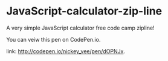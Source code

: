 # JavaScript-calculator-zip-line

A very simple JavaScript calculator free code camp zipline!

You can veiw this pen on CodePen.io. 

link: http://codepen.io/nickey_vee/pen/dOPNJx.
